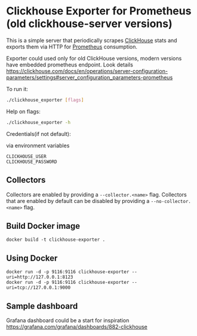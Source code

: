 # Clickhouse Exporter for Prometheus (old clickhouse-server versions)

This is a simple server that periodically scrapes [ClickHouse](https://clickhouse.com/) stats and exports them via HTTP for [Prometheus](https://prometheus.io/)
consumption.

Exporter could used only for old ClickHouse versions, modern versions have embedded prometheus endpoint.
Look details https://clickhouse.com/docs/en/operations/server-configuration-parameters/settings#server_configuration_parameters-prometheus

To run it:

```bash
./clickhouse_exporter [flags]
```

Help on flags:
```bash
./clickhouse_exporter -h
```

Credentials(if not default):

via environment variables
```
CLICKHOUSE_USER
CLICKHOUSE_PASSWORD
```

## Collectors

Collectors are enabled by providing a `--collector.<name>` flag.
Collectors that are enabled by default can be disabled by providing a `--no-collector.<name>` flag.

## Build Docker image
```
docker build -t clickhouse-exporter .
```

## Using Docker

```
docker run -d -p 9116:9116 clickhouse-exporter --uri=http://127.0.0.1:8123
docker run -d -p 9116:9116 clickhouse-exporter --uri=tcp://127.0.0.1:9000
```
## Sample dashboard
Grafana dashboard could be a start for inspiration https://grafana.com/grafana/dashboards/882-clickhouse
